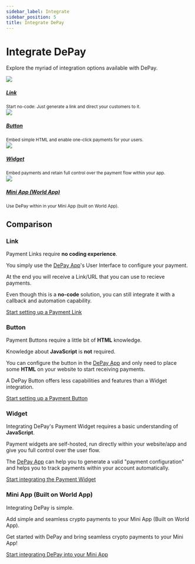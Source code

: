 ```yaml
---
sidebar_label: Integrate
sidebar_position: 5
title: Integrate DePay
---
```


# Integrate DePay

Explore the myriad of integration options available with DePay.

<div className="row pt-5">
  <div className="col-12 col-md-4">
    <a href="/docs/payments/integrate/link" className="d-block hover-card p-3">
      <div className="bg-contrast p-2 rounded-2">
        <img src="/docs/img/payments/link.png" />
      </div>
      <div className="pt-4">
        <div><a href="/docs/payments/integrate/link"><h5 className="pb-1 mb-0">Link</h5></a></div>
        <div className="pb-2"><small className="text-light">Start no-code: Just generate a link and direct your customers to it.</small></div>
      </div>
    </a>
  </div>
  <div className="col-12 col-md-4 pe-4">
    <a href="/docs/payments/integrate/button" className="d-block hover-card p-3">
      <div className="bg-contrast p-2 rounded-2">
        <img src="/docs/img/payments/button.png" />
      </div>
      <div className="pt-4">
        <div><a href="/docs/payments/integrate/button"><h5 className="pb-1 mb-0">Button</h5></a></div>
        <div className="pb-2"><small className="text-light">Embed simple HTML and enable one-click payments for your users.</small></div>
      </div>
    </a>
  </div>
  <div className="col-12 col-md-4 pe-4">
    <a href="/docs/payments/integrate/widget" className="d-block hover-card p-3">
      <div className="bg-contrast p-2 rounded-2">
        <img src="/docs/img/payments/widget.png" />
      </div>
      <div className="pt-4">
        <div><a href="/docs/payments/integrate/widget"><h5 className="pb-1 mb-0">Widget</h5></a></div>
        <div className="pb-2"><small className="text-light">Embed payments and retain full control over the payment flow within your app.</small></div>
      </div>
    </a>
  </div>

  <div className="col-12 col-md-4 pe-4">
    <a href="/docs/payments/integrate/mini-app-world-app" className="d-block hover-card p-3">
      <div className="bg-contrast p-2 rounded-2">
        <img src="/docs/img/payments/mini-app.png" />
      </div>
      <div className="pt-4">
        <div><a href="/docs/payments/integrate/mini-app-world-app"><h5 className="pb-1 mb-0">Mini App (World App)</h5></a></div>
        <div className="pb-2"><small className="text-light">Use DePay within in your Mini App (built on World App).</small></div>
      </div>
    </a>
  </div>
</div>

## Comparison

### Link

Payment Links require **no coding experience**.

You simply use the [DePay App](https://app.depay.com)'s User Interface to configure your payment.

At the end you will receive a Link/URL that you can use to recieve payments.

Even though this is a **no-code** solution, you can still integrate it with a callback and automation capability.

[Start setting up a Payment Link](/docs/payments/integrate/link)

### Button

Payment Buttons require a little bit of **HTML** knowledge.

Knowledge about **JavaScript** is **not** required.

You can configure the button in the [DePay App](https://app.depay.com) and only need to place some **HTML** on your website to start receiving payments.

A DePay Button offers less capabilities and features than a Widget integration.

[Start setting up a Payment Button](/docs/payments/integrate/button)

### Widget

Integrating DePay's Payment Widget requires a basic understanding of **JavaScript**.

Payment widgets are self-hosted, run directly within your website/app and give you full control over the user flow.

The [DePay App](https://app.depay.com) can help you to generate a valid "payment configuration" and helps you to track payments within your account automatically.

[Start integrating the Payment Widget](/docs/payments/integrate/widget)

### Mini App (Built on World App)

Integrating DePay is simple.

Add simple and seamless crypto payments to your Mini App (Built on World App).

Get started with DePay and bring seamless crypto payments to your Mini App!

[Start integrating DePay into your Mini App](/docs/payments/integrate/mini-app-world-app)
